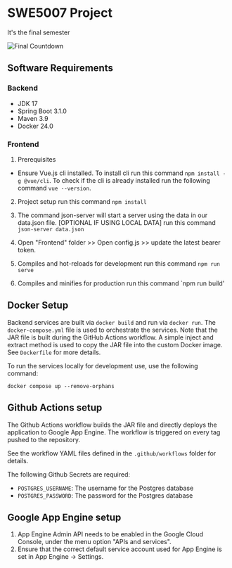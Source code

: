 # SWE5007 Project
It's the final semester

![Final Countdown](https://upload.wikimedia.org/wikipedia/en/2/22/The_Final_Countdown_single.png)

## Software Requirements
### Backend
- JDK 17
- Spring Boot 3.1.0
- Maven 3.9
- Docker 24.0
### Frontend
1. Prerequisites
- Ensure Vue.js cli installed. To install cli run this command `npm install -g @vue/cli`. To check if the cli is already installed run the following command `vue --version`.

2. Project setup
run this command `npm install`

3. The command json-server will start a server using the data in our data.json file. [OPTIONAL IF USING LOCAL DATA]
run this command `json-server data.json`

4. Open "Frontend" folder >> Open config.js >> update the latest bearer token.

5. Compiles and hot-reloads for development
run this command `npm run serve`

6. Compiles and minifies for production
run this command `npm run build'

## Docker Setup
Backend services are built via `docker build` and run via `docker run`.
The `docker-compose.yml` file is used to orchestrate the services.
Note that the JAR file is built during the GitHub Actions workflow.
A simple inject and extract method is used to copy the JAR file into the 
custom Docker image. See `Dockerfile` for more details.

To run the services locally for development use, use the following command:
```shell
docker compose up --remove-orphans
```

## Github Actions setup
The Github Actions workflow builds the JAR file and directly deploys the
application to Google App Engine. The workflow is triggered on every tag pushed
to the repository.

See the workflow YAML files defined in the `.github/workflows` folder for
details.

The following Github Secrets are required:
- `POSTGRES_USERNAME`: The username for the Postgres database
- `POSTGRES_PASSWORD`: The password for the Postgres database

## Google App Engine setup
1. App Engine Admin API needs to be enabled in the Google Cloud Console, under
the menu option "APIs and services".
1. Ensure that the correct default service account used for App Engine is set 
in App Engine -> Settings.